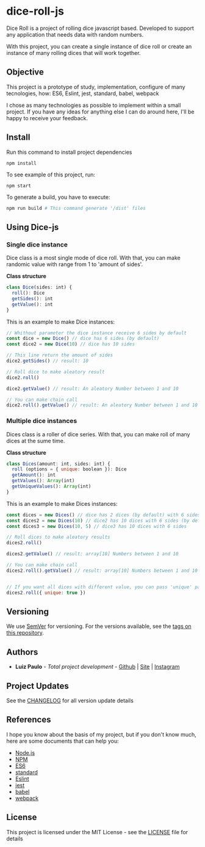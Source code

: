 # dice-roll-js

Dice Roll is a project of rolling dice javascript based. Developed to support any application that needs data with random numbers.

With this project, you can create a single instance of dice roll or create an instance of many rolling dices that will work together.

## Objective
This project is a prototype of study, implementation, configure of many tecnologies, how: ES6, Eslint, jest, standard, babel, webpack

I chose as many technologies as possible to implement within a small project. If you have any ideas for anything else I can do around here, I'll be happy to receive your feedback.

## Install

Run this command to install project dependencies
```shell
npm install
```

To see example of this project, run:
```shell
npm start
```

To generate a build, you have to execute:
```sh
npm run build # This command generate '/dist' files
```

## Using Dice-js

### Single dice instance
Dice class is a most single mode of dice roll. With that, you can make randomic value with range from 1 to 'amount of sides'.

**Class structure**
```js
class Dice(sides: int) {
  roll(): Dice
  getSides(): int
  getValue(): int
}
```

This is an example to make Dice instances:

```js
// Whithout parameter the dice instance receive 6 sides by default
const dice = new Dice() // dice has 6 sides (by default)
const dice2 = new Dice(10) // dice has 10 sides

// This line return the amount of sides
dice2.getSides() // result: 10

// Roll dice to make aleatory result
dice2.roll()

dice2.getValue() // result: An aleatory Number between 1 and 10

// You can make chain call
dice2.roll().getValue() // result: An aleatory Number between 1 and 10
```

### Multiple dice instances
Dices class is a roller of dice series. With that, you can make roll of many dices at the sume time.

**Class structure**
```js
class Dices(amount: int, sides: int) {
  roll (options = { unique: boolean }): Dice
  getAmount(): int
  getValues(): Array(int)
  getUniqueValues(): Array(int)
}
```

This is an example to make Dices instances:

```js
const dices = new Dices() // dice has 2 dices (by default) with 6 sides (by default)
const dices2 = new Dices(10) // dice2 has 10 dices with 6 sides (by default)
const dices3 = new Dices(10, 5) // dice3 has 10 dices with 6 sides

// Roll dices to make aleatory results
dices2.roll()

dices2.getValue() // result: array[10] Numbers between 1 and 10

// You can make chain call
dices2.roll().getValue() // result: array[10] Numbers between 1 and 10


// If you want all dices with different value, you can pass 'unique' parameter
dices2.roll({ unique: true })
```

## Versioning

We use [SemVer](http://semver.org/) for versioning. For the versions available, see the [tags on this repository](https://github.com/lppjunior/dice-js/tags).

## Authors

* **Luiz Paulo** - *Total project development* - [Github](https://github.com/lppjunior) | [Site](http://lppjunior.com) | [Instagram](https://instagram.com/lppjunior)

## Project Updates

See the [CHANGELOG](CHANGELOG.md) for all version update details


## References

I hope you know about the basis of my project, but if you don't know much, here are some documents that can help you:

* [Node.js](https://nodejs.org/en/)
* [NPM](https://www.npmjs.com/)
* [ES6](http://es6-features.org/)
* [standard](https://standardjs.com/)
* [Eslint](https://eslint.org/)
* [jest](https://jestjs.io/)
* [babel](https://babeljs.io/)
* [webpack](https://webpack.js.org/)


## License

This project is licensed under the MIT License - see the [LICENSE](LICENSE) file for details
